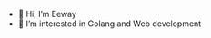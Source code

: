 - 👋 Hi, I’m Eeway
- 👀 I’m interested in Golang and Web development


<!---
Verbsius/Verbsius is a ✨ special ✨ repository because its `README.md` (this file) appears on your GitHub profile.
You can click the Preview link to take a look at your changes.
--->
